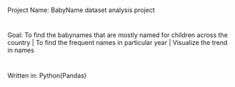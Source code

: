 #
Project Name: BabyName dataset analysis project
#
Goal: To find the babynames that are mostly named for children across the country | To find the frequent names in particular year | Visualize the trend in names
#
Written in: Python(Pandas)
